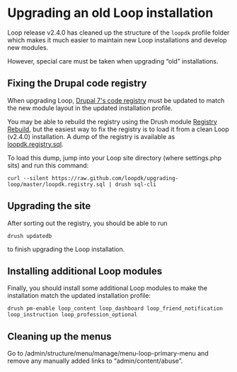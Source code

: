 # Upgrading an old Loop installation

Loop release v2.4.0 has cleaned up the structure of the `loopdk`
profile folder which makes it much easier to maintain new Loop
installations and develop new modules.

However, special care must be taken when upgrading “old”
installations.


## Fixing the Drupal code registry

When upgrading Loop,
[Drupal 7's code registry](https://www.drupal.org/node/350780) must be
updated to match the new module layout in the updated installation
profile.

You may be able to rebuild the registry using the Drush module
[Registry Rebuild](https://www.drupal.org/project/registry_rebuild),
but the easiest way to fix the registry is to load it from a clean
Loop (v2.4.0) installation. A dump of the registry is available as
[loopdk.registry.sql](https://raw.github.com/loopdk/upgrading-loop/master/loopdk.registry.sql).

To load this dump, jump into your Loop site directory (where
settings.php sits) and run this command:

```
curl --silent https://raw.github.com/loopdk/upgrading-loop/master/loopdk.registry.sql | drush sql-cli
```

## Upgrading the site

After sorting out the registry, you should be able to run

```
drush updatedb
```

to finish upgrading the Loop installation.


## Installing additional Loop modules

Finally, you should install some additional Loop modules to make the installation match the updated installation profile:

```
drush pm-enable loop_content loop_dashboard loop_friend_notification loop_instruction loop_profession_optional
```

## Cleaning up the menus

Go to /admin/structure/menu/manage/menu-loop-primary-menu and remove any manually added links to “admin/content/abuse”.
